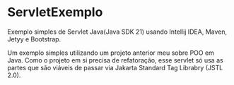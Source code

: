 # ServletExemplo
 Exemplo simples de Servlet Java(Java SDK 21) usando Intellij IDEA, Maven, Jetyy e Bootstrap.


Um exemplo simples utilizando um projeto anterior meu sobre POO em Java. Como o projeto em si precisa de refatoração, esse servlet só usa as partes que são viáveis de passar via Jakarta Standard Tag Librabry (JSTL 2.0).